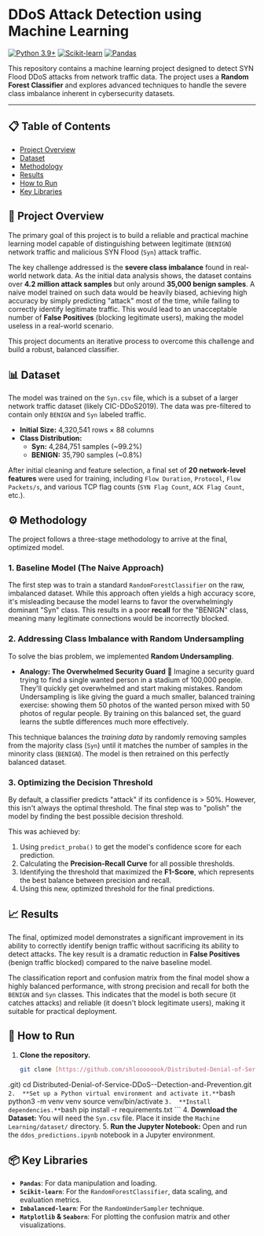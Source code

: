 # DDoS Attack Detection using Machine Learning

[![Python 3.9+](https://img.shields.io/badge/Python-3.9+-blue.svg)](https://www.python.org/downloads/)
[![Scikit-learn](https://img.shields.io/badge/Scikit--learn-1.4+-orange)](https://scikit-learn.org/stable/)
[![Pandas](https://img.shields.io/badge/Pandas-2.2+-green)](https://pandas.pydata.org/)

This repository contains a machine learning project designed to detect SYN Flood DDoS attacks from network traffic data. The project uses a **Random Forest Classifier** and explores advanced techniques to handle the severe class imbalance inherent in cybersecurity datasets.

---

## 📋 Table of Contents
- [Project Overview](#-project-overview)
- [Dataset](#-dataset)
- [Methodology](#-methodology)
- [Results](#-results)
- [How to Run](#-how-to-run)
- [Key Libraries](#-key-libraries)

## 🎯 Project Overview

The primary goal of this project is to build a reliable and practical machine learning model capable of distinguishing between legitimate (`BENIGN`) network traffic and malicious SYN Flood (`Syn`) attack traffic.

The key challenge addressed is the **severe class imbalance** found in real-world network data. As the initial data analysis shows, the dataset contains over **4.2 million attack samples** but only around **35,000 benign samples**. A naive model trained on such data would be heavily biased, achieving high accuracy by simply predicting "attack" most of the time, while failing to correctly identify legitimate traffic. This would lead to an unacceptable number of **False Positives** (blocking legitimate users), making the model useless in a real-world scenario.

This project documents an iterative process to overcome this challenge and build a robust, balanced classifier.

## 📊 Dataset

The model was trained on the `Syn.csv` file, which is a subset of a larger network traffic dataset (likely CIC-DDoS2019). The data was pre-filtered to contain only `BENIGN` and `Syn` labeled traffic.

- **Initial Size:** 4,320,541 rows × 88 columns
- **Class Distribution:**
  - **Syn:** 4,284,751 samples (~99.2%)
  - **BENIGN:** 35,790 samples (~0.8%)

After initial cleaning and feature selection, a final set of **20 network-level features** were used for training, including `Flow Duration`, `Protocol`, `Flow Packets/s`, and various TCP flag counts (`SYN Flag Count`, `ACK Flag Count`, etc.).

## ⚙️ Methodology

The project follows a three-stage methodology to arrive at the final, optimized model.

### 1. Baseline Model (The Naive Approach)
The first step was to train a standard `RandomForestClassifier` on the raw, imbalanced dataset. While this approach often yields a high accuracy score, it's misleading because the model learns to favor the overwhelmingly dominant "Syn" class. This results in a poor **recall** for the "BENIGN" class, meaning many legitimate connections would be incorrectly blocked.

### 2. Addressing Class Imbalance with Random Undersampling
To solve the bias problem, we implemented **Random Undersampling**.

- **Analogy: The Overwhelmed Security Guard** 👮
  Imagine a security guard trying to find a single wanted person in a stadium of 100,000 people. They'll quickly get overwhelmed and start making mistakes. Random Undersampling is like giving the guard a much smaller, balanced training exercise: showing them 50 photos of the wanted person mixed with 50 photos of regular people. By training on this balanced set, the guard learns the subtle differences much more effectively.

This technique balances the *training data* by randomly removing samples from the majority class (`Syn`) until it matches the number of samples in the minority class (`BENIGN`). The model is then retrained on this perfectly balanced dataset.

### 3. Optimizing the Decision Threshold
By default, a classifier predicts "attack" if its confidence is > 50%. However, this isn't always the optimal threshold. The final step was to "polish" the model by finding the best possible decision threshold.

This was achieved by:
1.  Using `predict_proba()` to get the model's confidence score for each prediction.
2.  Calculating the **Precision-Recall Curve** for all possible thresholds.
3.  Identifying the threshold that maximized the **F1-Score**, which represents the best balance between precision and recall.
4.  Using this new, optimized threshold for the final predictions.

## 📈 Results

The final, optimized model demonstrates a significant improvement in its ability to correctly identify benign traffic without sacrificing its ability to detect attacks. The key result is a dramatic reduction in **False Positives** (benign traffic blocked) compared to the naive baseline model.

The classification report and confusion matrix from the final model show a highly balanced performance, with strong precision and recall for both the `BENIGN` and `Syn` classes. This indicates that the model is both secure (it catches attacks) and reliable (it doesn't block legitimate users), making it suitable for practical deployment.

## 🚀 How to Run

1.  **Clone the repository.**
    ```bash
    git clone [https://github.com/shloooooook/Distributed-Denial-of-Service-DDoS--Detection-and-Prevention.git](https://github.com/shloooooook/ Distributed-Denial-of-Service-DDoS--Detection-and-Prevention
.git)
    cd Distributed-Denial-of-Service-DDoS--Detection-and-Prevention.git
    ```
2.  **Set up a Python virtual environment and activate it.**
    ```bash
    python3 -m venv venv
    source venv/bin/activate
    ```
3.  **Install dependencies.**
    ```bash
    pip install -r requirements.txt
    ```
4.  **Download the Dataset:** You will need the `Syn.csv` file. Place it inside the `Machine Learning/dataset/` directory.
5.  **Run the Jupyter Notebook:** Open and run the `ddos_predictions.ipynb` notebook in a Jupyter environment.

## 📦 Key Libraries
- **`Pandas`**: For data manipulation and loading.
- **`Scikit-learn`**: For the `RandomForestClassifier`, data scaling, and evaluation metrics.
- **`Imbalanced-learn`**: For the `RandomUnderSampler` technique.
- **`Matplotlib` & `Seaborn`**: For plotting the confusion matrix and other visualizations.